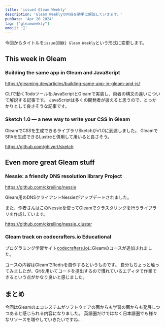 ```yaml
---
title: 'issue4 Gleam Weekly'
description: 'Gleam Weeklyの内容を勝手に解説していきます。'
pubDate: 'Apr 20 2024'
tag: ["gleamweekly"]
emoji: '🦊'
---
```


今回からタイトルを`issue{回数} Gleam Weekly`という形式に変更します。

## This week in Gleam

### Building the same app in Gleam and JavaScript

https://gleaming.dev/articles/building-same-app-in-gleam-and-js/

CLIで動くTodoツールをJavaScriptとGleamで実装し、両者の構文の違いについて解説する記事です。
JavaScriptは多くの開発者が扱えると思うので、とっかかりとして良さそうな記事です。

### Sketch 1.0 — a new way to write your CSS in Gleam

GleamでCSSを生成できるライブラリSketchがv1.0に到達しました。
GleamでSPAを生成できるLustreと併用して用いると良さそう。

https://github.com/ghivert/sketch

## Even more great Gleam stuff

### Nessie: a friendly DNS resolution library Project

https://github.com/ckreiling/nessie

Gleam用のDNSクライアントNessieがアップデートされました。

また、作者さんはこのNessieを使ってGleamでクラスタリングを行うライブラリを作成しています。

https://github.com/ckreiling/nessie_cluster

### Gleam track on codecrafters.io Educational

プログラミング学習サイト[codecrafters.io](https://codecrafters.io/)にGleamのコースが追加されました。

コースの内容はGleamでRedisを自作するというものです。
自分もちょっと触ってみましたが、Gitを用いてコードを提出するので慣れているエディタで作業できるという点がかなり良いと感じました。

## まとめ

今回はGleamのエコシステムがソフトウェアの面からも学習の面からも発展しつつあると感じられる内容になりました。
英語圏だけではなく日本語圏でも様々なリソースを増やしていきたいですね...
